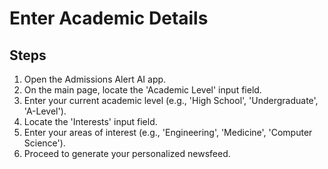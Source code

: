 # Enter Academic Details

## Steps

1. Open the Admissions Alert AI app.
2. On the main page, locate the 'Academic Level' input field.
3. Enter your current academic level (e.g., 'High School', 'Undergraduate', 'A-Level').
4. Locate the 'Interests' input field.
5. Enter your areas of interest (e.g., 'Engineering', 'Medicine', 'Computer Science').
6. Proceed to generate your personalized newsfeed.
